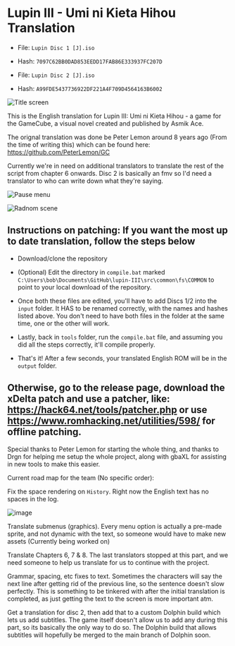 # Lupin III - Umi ni Kieta Hihou Translation
- File: `Lupin Disc 1 [J].iso`
- Hash: `7097C62BB0DAD853EEDD17FAB86E333937FC207D`

- File: `Lupin Disc 2 [J].iso`
- Hash: `A99FDE5437736922DF221A4F709D4564163B6002`

![Title screen](https://github.com/DOL-Translations/lupin-III/assets/81663474/0924f239-467f-48b3-a74c-0692e0fa7790)

This is the English translation for Lupin III: Umi ni Kieta Hihou - a game for the GameCube, a visual novel created and published by Asmik Ace.

The orignal translation was done be Peter Lemon around 8 years ago (From the time of writing this) which can be found here: https://github.com/PeterLemon/GC

Currently we're in need on additional translators to translate the rest of the script from chapter 6 onwards. Disc 2 is basically an fmv so I'd need a translator to who can write down what they're saying.


![Pause menu](https://github.com/radianthero/lupin-III/assets/90285213/f1fa0723-183f-44c3-ad59-b561784078a0)

![Radnom scene](https://github.com/radianthero/lupin-III/assets/90285213/06c6d445-185e-4e2b-81de-a2ac48577027)

## Instructions on patching: If you want the most up to date translation, follow the steps below

- Download/clone the repository
- (Optional) Edit the directory in `compile.bat` marked `C:\Users\bob\Documents\GitHub\lupin-III\src\common\fs\COMMON` to point to your local download of the repository. 
- Once both these files are edited, you'll have to add Discs 1/2 into the `input` folder. It HAS to be renamed correctly, with the names and hashes listed above. You don't need to have both files in the folder at the same time, one or the other will work. 
- Lastly, back in `tools` folder, run the `compile.bat` file, and assuming you did all the steps correctly, it'll compile properly.

- That's it! After a few seconds, your translated English ROM will be in the `output` folder. 

## Otherwise, go to the release page, download the xDelta patch and use a patcher, like: <https://hack64.net/tools/patcher.php> or use <https://www.romhacking.net/utilities/598/> for offline patching. 

Special thanks to Peter Lemon for starting the whole thing, and thanks to Drgn for helping me setup the whole project, along with gbaXL for assisting in new tools to make this easier.



Current road map for the team (No specific order):

Fix the space rendering on `History`. Right now the English text has no spaces in the log.

![image](https://github.com/radianthero/lupin-III/assets/90285213/9c1c2fd5-c8a1-4d13-a820-79f850f83afb)

Translate submenus (graphics). Every menu option is actually a pre-made sprite, and not dynamic with the text, so someone would have to make new assets (Currently being worked on)

Translate Chapters 6, 7 & 8. The last translators stopped at this part, and we need someone to help us translate for us to continue with the project.

Grammar, spacing, etc fixes to text. Sometimes the characters will say the next line after getting rid of the previous line, so the sentence doesn't slow perfectly. This is something to be tinkered with after the initial translation is completed, as just getting the text to the screen is more important atm.

Get a translation for disc 2, then add that to a custom Dolphin build which lets us add subtitles. The game itself doesn't allow us to add any during this part, so its basically the only way to do so. The Dolphin build that allows subtitles will hopefully be merged to the main branch of Dolphin soon. 
